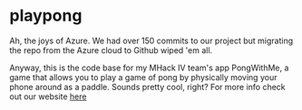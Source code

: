 playpong
========
Ah, the joys of Azure. We had over 150 commits to our project but migrating the repo from the Azure cloud to Github wiped 'em all.

Anyway, this is the code base for my MHack IV team's app PongWithMe, a game that allows you to play a game of pong by physically moving your phone around as a paddle. Sounds pretty cool, right? For more info check out our website [here](http://pongwithme.github.io/pongwithme-lp/)

